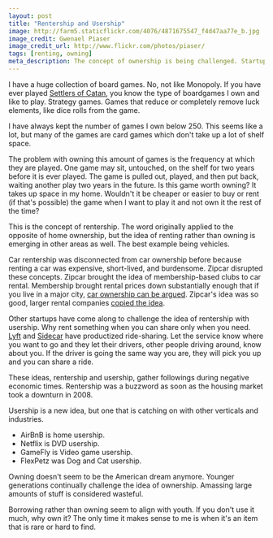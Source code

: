 ```yaml
---
layout: post
title: "Rentership and Usership"
image: http://farm5.staticflickr.com/4076/4871675547_f4d47aa77e_b.jpg
image_credit: Gwenael Piaser
image_credit_url: http://www.flickr.com/photos/piaser/
tags: [renting, owning]
meta_description: The concept of ownership is being challenged. Startups are challenging the idea of car ownership.
---
```


I have a huge collection of board games. No, not like Monopoly. If you have ever played [Settlers of Catan][1], you know the type of boardgames I own and like to play. Strategy games. Games that reduce or completely remove luck elements, like dice rolls from the game.

I have always kept the number of games I own below 250. This seems like a lot, but many of the games are card games which don't take up a lot of shelf space. 

The problem with owning this amount of games is the frequency at which they are played. One game may sit, untouched, on the shelf for two years before it is ever played. The game is pulled out, played, and then put back, waiting another play two years in the future. Is this game worth owning? It takes up space in my home. Wouldn't it be cheaper or easier to buy or rent (if that's possible) the game when I want to play it and not own it the rest of the time?

This is the concept of rentership. The word originally applied to the opposite of home ownership, but the idea of renting rather than owning is emerging in other areas as well. The best example being vehicles.

Car rentership was disconnected from car ownership before because renting a car was expensive, short-lived, and burdensome. Zipcar disrupted these concepts. Zipcar brought the idea of membership-based clubs to car rental. Membership brought rental prices down substantially enough that if you live in a major city, [car ownership can be argued][2]. Zipcar's idea was so good, larger rental companies [copied the idea][5].

Other startups have come along to challenge the idea of rentership with usership. Why rent something when you can share only when you need. [Lyft][3] and [Sidecar][4] have productized ride-sharing. Let the service know where you want to go and they let their drivers, other people driving around, know about you. If the driver is going the same way you are, they will pick you up and you can share a ride.

These ideas, rentership and usership, gather followings during negative economic times. Rentership was a buzzword as soon as the housing market took a downturn in 2008. 

Usership is a new idea, but one that is catching on with other verticals and industries.

* AirBnB is home usership.
* Netflix is DVD usership.
* GameFly is Video game usership.
* FlexPetz was Dog and Cat usership.

Owning doesn't seem to be the American dream anymore. Younger generations continually challenge the idea of ownership. Amassing large amounts of stuff is considered wasteful.

Borrowing rather than owning seem to align with youth. If you don't use it much, why own it? The only time it makes sense to me is when it's an item that is rare or hard to find.

[1]: http://en.wikipedia.org/wiki/The_Settlers_of_Catan "Settlers of Catan"
[2]: http://www.zipcar.com/sf/rates/savings-compare-own
[3]: http://www.lyft.me/
[4]: http://www.side.cr/
[5]: http://www.thestreet.com/story/11278169/1/zipcar-faces-increased-competition.html